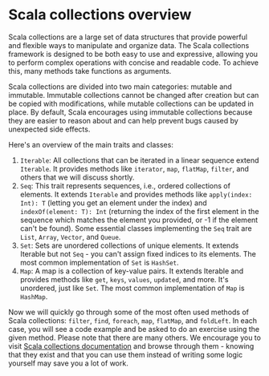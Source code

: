 # Scala collections overview

Scala collections are a large set of data structures that provide powerful and flexible ways to manipulate and organize data. 
The Scala collections framework is designed to be both easy to use and expressive, allowing you to perform complex operations with concise and readable code. 
To achieve this, many methods take functions as arguments.

Scala collections are divided into two main categories: mutable and immutable. 
Immutable collections cannot be changed after creation but can be copied with modifications, while mutable collections can be updated in place. 
By default, Scala encourages using immutable collections because they are easier to reason about and can help prevent bugs caused by unexpected side effects.

Here's an overview of the main traits and classes:
1. `Iterable`: All collections that can be iterated in a linear sequence extend `Iterable`. It provides methods like `iterator`, `map`, `flatMap`, `filter`, and others that we will discuss shortly.
2. `Seq`: This trait represents sequences, i.e., ordered collections of elements. It extends `Iterable` and provides methods like `apply(index: Int): T` (letting you get an element under the index) and `indexOf(element: T): Int` (returning the index of the first element in the sequence which matches the element you provided, or -1 if the element can't be found). Some essential classes implementing the `Seq` trait are `List`, `Array`, `Vector`, and `Queue`.
3. `Set`: Sets are unordered collections of unique elements. It extends Iterable but not `Seq` - you can't assign fixed indices to its elements. The most common implementation of `Set` is `HashSet`.
4. `Map`: A map is a collection of key-value pairs. It extends Iterable and provides methods like `get`, `keys`, `values`, `updated`, and more. It's unordered, just like `Set`. The most common implementation of `Map` is `HashMap`.

Now we will quickly go through some of the most often used methods of Scala collections: `filter`, `find`, `foreach`, `map`, `flatMap`, and `foldLeft`. 
In each case, you will see a code example and be asked to do an exercise using the given method. 
Please note that there are many others. We encourage you to visit [Scala collections documentation](https://www.scala-lang.org/api/current/scala/collection/index.html) and browse through them - knowing that they exist and that you can use them instead of writing some logic yourself may save you a lot of work.

